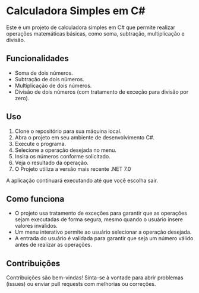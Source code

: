 # Calculadora Simples em C#

Este é um projeto de calculadora simples em C# que permite realizar operações matemáticas básicas, como soma, subtração, multiplicação e divisão.

## Funcionalidades

- Soma de dois números.
- Subtração de dois números.
- Multiplicação de dois números.
- Divisão de dois números (com tratamento de exceção para divisão por zero).

## Uso

1. Clone o repositório para sua máquina local.
2. Abra o projeto em seu ambiente de desenvolvimento C#.
3. Execute o programa.
4. Selecione a operação desejada no menu.
5. Insira os números conforme solicitado.
6. Veja o resultado da operação.
7. O Projeto utiliza a versão mais recente .NET 7.0

A aplicação continuará executando até que você escolha sair.

## Como funciona

- O projeto usa tratamento de exceções para garantir que as operações sejam executadas de forma segura, mesmo quando o usuário insere valores inválidos.
- Um menu interativo permite ao usuário selecionar a operação desejada.
- A entrada do usuário é validada para garantir que seja um número válido antes de realizar as operações.

## Contribuições

Contribuições são bem-vindas! Sinta-se à vontade para abrir problemas (issues) ou enviar pull requests com melhorias ou correções.

